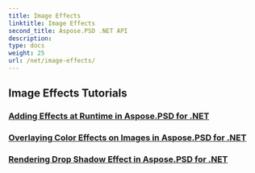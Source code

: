 ```yaml
---
title: Image Effects
linktitle: Image Effects
second_title: Aspose.PSD .NET API
description: 
type: docs
weight: 25
url: /net/image-effects/
---
```


## Image Effects Tutorials
### [Adding Effects at Runtime in Aspose.PSD for .NET](./add-effect-runtime/)
### [Overlaying Color Effects on Images in Aspose.PSD for .NET](./overlay-color-effect/)
### [Rendering Drop Shadow Effect in Aspose.PSD for .NET](./render-drop-shadow/)